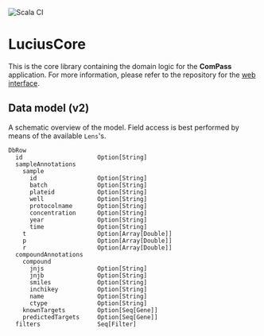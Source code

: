 ![Scala CI](https://github.com/data-intuitive/LuciusCore/workflows/Scala%20CI/badge.svg)

# LuciusCore

This is the core library containing the domain logic for the __ComPass__ application. For more information, please refer to the repository for the [web interface](https://github.com/data-intuitive/LuciusWeb).

## Data model (v2)

A schematic overview of the model. Field access is best performed by means of the available `Lens`'s.

```
DbRow
  id                     Option[String]
  sampleAnnotations
    sample
      id                 Option[String]
      batch              Option[String]
      plateid            Option[String]
      well               Option[String]
      protocolname       Option[String]
      concentration      Option[String]
      year               Option[String]
      time               Option[String]
    t                    Option[Array[Double]]
    p                    Option[Array[Double]]
    r                    Option[Array[Double]]
  compoundAnnotations
    compound
      jnjs               Option[String]
      jnjb               Option[String]
      smiles             Option[String]
      inchikey           Option[String]
      name               Option[String]
      ctype              Option[String]
    knownTargets         Option[Seq[Gene]]
    predictedTargets     Option[Seq[Gene]]
  filters                Seq[Filter]
```



